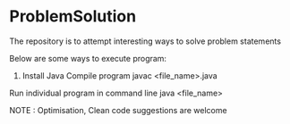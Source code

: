 # ProblemSolution
The repository is to attempt interesting ways to solve problem statements

Below are some ways to execute program:

1. Install Java
Compile program
javac <file_name>.java

Run individual program in command line
java <file_name>

NOTE : Optimisation, Clean code suggestions are welcome
